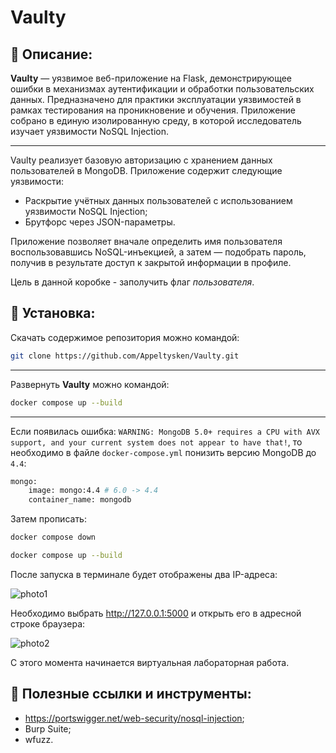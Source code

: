# Vaulty
## 📄 Описание:

**Vaulty** — уязвимое веб-приложение на Flask, демонстрирующее ошибки в механизмах аутентификации и обработки пользовательских данных. Предназначено для практики эксплуатации уязвимостей в рамках тестирования на проникновение и обучения. Приложение собрано в единую изолированную среду, в которой исследователь изучает уязвимости NoSQL Injection.

---

Vaulty реализует базовую авторизацию с хранением данных пользователей в MongoDB. Приложение содержит следующие уязвимости:

- Раскрытие учётных данных пользователей с использованием уязвимости NoSQL Injection;
- Брутфорс через JSON-параметры.

Приложение позволяет вначале определить имя пользователя воспользовавшись NoSQL-инъекцией, а затем — подобрать пароль, получив в результате доступ к закрытой информации в профиле.

Цель в данной коробке - заполучить флаг *пользователя*.

## 🚀 Установка:

Скачать содержимое репозитория можно командой: 
```bash
git clone https://github.com/Appeltysken/Vaulty.git
```
---

Развернуть **Vaulty** можно командой:

```bash
docker compose up --build
```

---

Если появилась ошибка: `WARNING: MongoDB 5.0+ requires a CPU with AVX support, and your current system does not appear to have that!`, то необходимо в файле `docker-compose.yml` понизить версию MongoDB до `4.4`:

```dockerfile
mongo:
    image: mongo:4.4 # 6.0 -> 4.4
    container_name: mongodb
```

Затем прописать:

```bash
docker compose down
```

```bash
docker compose up --build
```

После запуска в терминале будет отображены два IP-адреса:

![photo1](https://i.postimg.cc/C563R6nF/image.png)

Необходимо выбрать http://127.0.0.1:5000 и открыть его в адресной строке браузера:

![photo2](https://i.postimg.cc/fy6Hn400/image.png)

С этого момента начинается виртуальная лабораторная работа.

## 🔗 Полезные ссылки и инструменты:
- https://portswigger.net/web-security/nosql-injection;
- Burp Suite;
- wfuzz.
